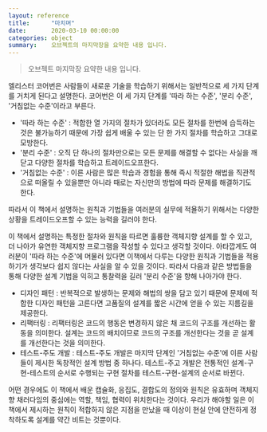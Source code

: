 ```yaml
---
layout: reference
title:      "마치며"
date:       2020-03-10 00:00:00
categories: object
summary:    오브젝트의 마지막장을 요약한 내용 입니다.
---
```


> 오브젝트 마지막장 요약한 내용 입니다.

엘리스터 코어번은 사람들이 새로운 기술을 학습하기 위해서는 일반적으로 세 가지 단계를 거치게 된다고 설명한다. 코어번은 이 세 가지 단계를 '따라 하는 수준', '분리 수준', '거침없는 수준'이라고 부른다. 

- '따라 하는 수준' : 적합한 열 가지의 절차가 있더라도 모든 절차를 한번에 습득하는 것은 불가능하기 때문에 가장 쉽게 배울 수 있는 단 한 가지 절차를 학습하고 그대로 모방한다.
- '분리 수준' : 오직 단 하나의 절차만으로는 모든 문제를 해결할 수 없다는 사실을 깨닫고 다양한 절차를 학습하고 트레이드오프한다.
- '거침없는 수준' : 이른 사람은 많은 학습과 경험을 통해 즉시 적절한 해법을 직관적으로 떠올릴 수 있을뿐만 아니라 때로는 자신만의 방법에 따라 문제를 해결하기도 한다.

따라서 이 책에서 설명하는 원칙과 기법들을 여러분의 실무에 적욜하기 위해서는 다양한 상황을 트레이드오프할 수 있는 능력을 길러야 한다. 

이 책에서 설명하는 특정한 절차와 원칙을 따르면 훌륭한 객체지향 설계를 할 수 있고, 더 나아가 유연한 객체지향 프로그램을 작성할 수 있다고 생각할 것이다. 아타깝게도 여러분이 '따라 하는 수준'에 머물러 있다면 이책에서 다루는 다양한 원칙과 기법들을 적용하기가 생각보다 쉽지 않다는 사실을 알 수 있을 것이다. 따라서 다음과 같은 방법들을 통해 다양한 설계 기법을 익히고 통찰력을 길러 '분리 수준'을 향해 나아가야 한다. 

- 디자인 패턴 : 반복적으로 발생하는 문제와 해법의 쌍을 담고 있기 때문에 문제에 적합한 디자인 패턴을 고른다면 고품질의 설계를 짧은 시간에 얻을 수 있는 지름길을 제공한다.
- 리팩터링 : 리팩터링은 코드의 행동은 변경하지 않은 채 코드의 구조를 개선하는 활동을 의미한다. 설계는 코드의 배치이므로 코드의 구조를 개선한다는 것을 곧 설계를 개선한다는 것을 의미한다.
- 테스트-주도 개발 : 테스트-주도 개발은 마지막 단계인 '거침없는 수준'에 이른 사람들이 제시한 독창적인 설계 방법 중 하나다. 테스트-주고 개발은 전통적인 설계-구현-테스트의 순서로 수행되는 구현 절차를 테스트-구현-설계의 순서로 바뀐다.

어떤 경우에도 이 책에서 배운 캡슐화, 응집도, 결합도의 정의와 원칙은 유효하며 객체지향 채러다임의 중심에는 역할, 책임, 협력이 위치한다는 것이다. 우리가 해야할 일은 이 책에서 제시하는 원칙이 적합하지 않은 지점을 만났을 때 이상이 현실 안에 안전하게 정착하도록 설계를 약간 비트는 것뿐이다.